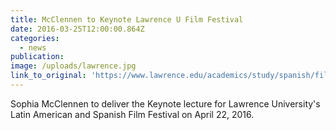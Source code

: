 ```yaml
---
title: McClennen to Keynote Lawrence U Film Festival
date: 2016-03-25T12:00:00.864Z
categories: 
  - news
publication:
image: /uploads/lawrence.jpg
link_to_original: 'https://www.lawrence.edu/academics/study/spanish/film_festival'
---
```



Sophia McClennen to deliver the Keynote lecture for Lawrence University's Latin American and Spanish Film Festival on April 22, 2016.